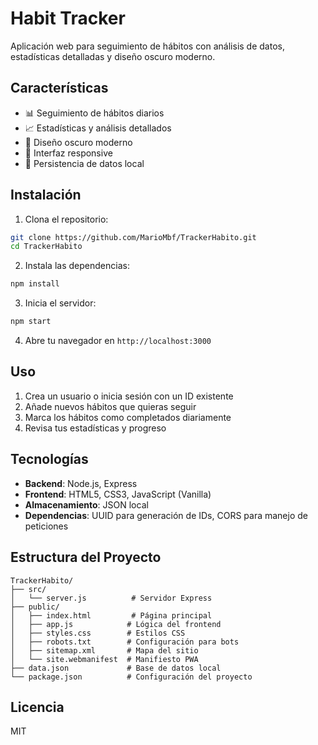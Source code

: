 # Habit Tracker

Aplicación web para seguimiento de hábitos con análisis de datos, estadísticas detalladas y diseño oscuro moderno.

## Características

- 📊 Seguimiento de hábitos diarios
- 📈 Estadísticas y análisis detallados
- 🌙 Diseño oscuro moderno
- 📱 Interfaz responsive
- 💾 Persistencia de datos local

## Instalación

1. Clona el repositorio:
```bash
git clone https://github.com/MarioMbf/TrackerHabito.git
cd TrackerHabito
```

2. Instala las dependencias:
```bash
npm install
```

3. Inicia el servidor:
```bash
npm start
```

4. Abre tu navegador en `http://localhost:3000`

## Uso

1. Crea un usuario o inicia sesión con un ID existente
2. Añade nuevos hábitos que quieras seguir
3. Marca los hábitos como completados diariamente
4. Revisa tus estadísticas y progreso

## Tecnologías

- **Backend**: Node.js, Express
- **Frontend**: HTML5, CSS3, JavaScript (Vanilla)
- **Almacenamiento**: JSON local
- **Dependencias**: UUID para generación de IDs, CORS para manejo de peticiones

## Estructura del Proyecto

```
TrackerHabito/
├── src/
│   └── server.js          # Servidor Express
├── public/
│   ├── index.html         # Página principal
│   ├── app.js            # Lógica del frontend
│   ├── styles.css        # Estilos CSS
│   ├── robots.txt        # Configuración para bots
│   ├── sitemap.xml       # Mapa del sitio
│   └── site.webmanifest  # Manifiesto PWA
├── data.json             # Base de datos local
└── package.json          # Configuración del proyecto
```

## Licencia

MIT